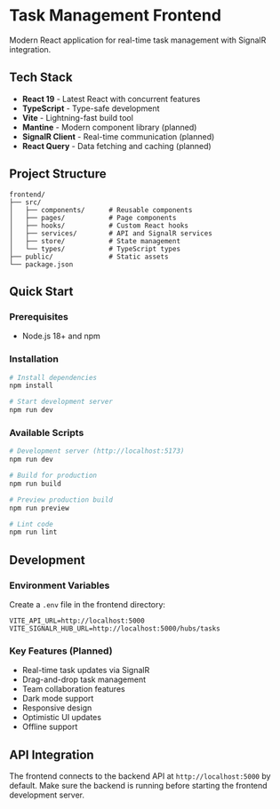 # Task Management Frontend

Modern React application for real-time task management with SignalR integration.

## Tech Stack

- **React 19** - Latest React with concurrent features
- **TypeScript** - Type-safe development
- **Vite** - Lightning-fast build tool
- **Mantine** - Modern component library (planned)
- **SignalR Client** - Real-time communication (planned)
- **React Query** - Data fetching and caching (planned)

## Project Structure

```
frontend/
├── src/
│   ├── components/      # Reusable components
│   ├── pages/           # Page components
│   ├── hooks/           # Custom React hooks
│   ├── services/        # API and SignalR services
│   ├── store/           # State management
│   └── types/           # TypeScript types
├── public/              # Static assets
└── package.json
```

## Quick Start

### Prerequisites

- Node.js 18+ and npm

### Installation

```bash
# Install dependencies
npm install

# Start development server
npm run dev
```

### Available Scripts

```bash
# Development server (http://localhost:5173)
npm run dev

# Build for production
npm run build

# Preview production build
npm run preview

# Lint code
npm run lint
```

## Development

### Environment Variables

Create a `.env` file in the frontend directory:

```env
VITE_API_URL=http://localhost:5000
VITE_SIGNALR_HUB_URL=http://localhost:5000/hubs/tasks
```

### Key Features (Planned)

- Real-time task updates via SignalR
- Drag-and-drop task management
- Team collaboration features
- Dark mode support
- Responsive design
- Optimistic UI updates
- Offline support

## API Integration

The frontend connects to the backend API at `http://localhost:5000` by default. Make sure the backend is running before starting the frontend development server.
